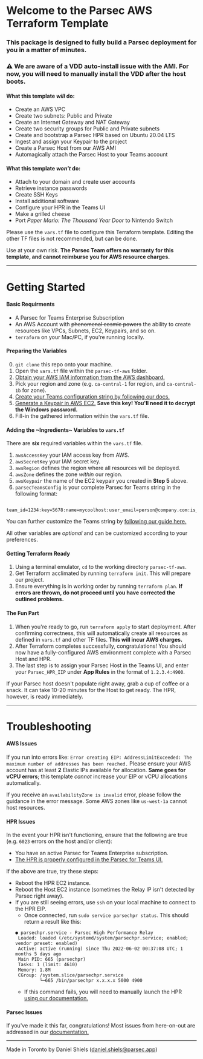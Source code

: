 # Welcome to the Parsec AWS Terraform Template

### This package is designed to fully build a Parsec deployment for you in a matter of minutes.

### ⚠️ We are aware of a VDD auto-install issue with the AMI. For now, you will need to manually install the VDD after the host boots.

#### What this template *will* do:
 - Create an AWS VPC
 - Create two subnets: Public and Private
 - Create an Internet Gateway and NAT Gateway
 - Create two security groups for Public and Private subnets
 - Create and bootstrap a Parsec HPR based on Ubuntu 20.04 LTS
 - Ingest and assign your Keypair to the project
 - Create a Parsec Host from our AWS AMI
 - Automagically attach the Parsec Host to your Teams account

#### What this template *won't* do:
 - Attach to your domain and create user accounts
 - Retrieve instance passwords
 - Create SSH Keys
 - Install additional software
 - Configure your HPR in the Teams UI
 - Make a grilled cheese
 - Port *Paper Mario: The Thousand Year Door* to Nintendo Switch

Please use the `vars.tf` file to configure this Terraform template.
Editing the other TF files is not recommended, but can be done.

Use at your own risk. **The Parsec Team offers no warranty for this template,
and cannot reimburse you for AWS resource charges.**

---
# Getting Started
#### Basic Requirments
 - A Parsec for Teams Enterprise Subscription
 - An AWS Account with ~~phenomenal cosmic powers~~ the ability to create resources like VPCs, Subnets, EC2, Keypairs, and so on.
 - `terraform` on your Mac/PC, if you're running locally.

#### Preparing the Variables
0. `git clone` this repo onto your machine.
1. Open the `vars.tf` file within the `parsec-tf-aws` folder.
2. [Obtain your AWS IAM information from the AWS dashboard.](https://www.msp360.com/resources/blog/how-to-find-your-aws-access-key-id-and-secret-access-key/)
3. Pick your region and zone (e.g. `ca-central-1` for region, and `ca-central-1b` for zone).
4. [Create your Teams configuration string by following our docs.](https://support.parsec.app/hc/en-us/articles/4408962860813-AWS-Marketplace-Listing-Usage-Instructions)
5. [Generate a Keypair in AWS EC2.](https://docs.aws.amazon.com/ground-station/latest/ug/create-ec2-ssh-key-pair.html) **Save this key! You'll need it to decrypt the Windows password.**
6. Fill-in the gathered information within the `vars.tf` file.

#### Adding the ~Ingredients~ Variables to `vars.tf`
There are **six** required variables within the `vars.tf` file.
1. `awsAccessKey` your IAM access key from AWS.
2. `awsSecretKey` your IAM secret key.
3. `awsRegion` defines the region where all resources will be deployed.
4. `awsZone` defines the zone *within* our region.
5. `awsKeypair` the name of the EC2 keypair you created in **Step 5** above.
6. `parsecTeamsConfig` is your complete Parsec for Teams string in the following format:
```
 team_id=1234:key=5678:name=mycoolhost:user_email=person@company.com:is_guest_access=true
```
You can further customize the Teams string by [following our guide here.](https://support.parsec.app/hc/en-us/articles/360054176332-Team-Computers)

All other variables are *optional* and can be customized according to your preferences.

#### Getting Terraform Ready
1. Using a terminal emulator, `cd` to the working directory `parsec-tf-aws`.
2. Get Terraform acclimated by running `terraform init`. This will prepare our project.
3. Ensure everything is in working order by running `terraform plan`. **If errors are thrown, do not proceed until you have corrected the outlined problems.**

#### The Fun Part
1. When you're ready to go, run `terraform apply` to start deployment. After confirming correctness, this will automatically create all resources as defined in `vars.tf` and other TF files. **This will incur AWS charges.**
2. After Terraform completes successfully, congratulations! You should now have a fully-configured AWS environment complete with a Parsec Host and HPR.
3. The last step is to assign your Parsec Host in the Teams UI, and enter your `Parsec_HPR_IIP` under **App Rules** in the format of `1.2.3.4:4900`.

If your Parsec host doesn't populate right away, grab a cup of coffee or a snack. It can take 10-20 minutes for the Host to get ready. The HPR, however, is ready immediately.

---
# Troubleshooting
#### AWS Issues
If you run into errors like: `Error creating EIP: AddressLimitExceeded: The maximum number of addresses has been reached.` Please ensure your AWS account has at least **2** Elastic IPs available for allocation. **Same goes for vCPU errors**; this template *cannot* increase your EIP or vCPU allocations automatically.

If you receive an `availabilityZone is invalid` error, please follow the guidance in the error message. Some AWS zones like `us-west-1a` cannot host resources.

#### HPR Issues
In the event your HPR isn't functioning, ensure that the following are true (e.g. `6023` errors on the host and/or client):
  - You have an active Parsec for Teams Enterprise subscription.
  - [The HPR is properly configured in the Parsec for Teams UI.](https://support.parsec.app/hc/en-us/articles/360054483251-The-Parsec-Relay-Server-An-On-Prem-High-Performance-Relay-Server)

If the above are true, try these steps:
  - Reboot the HPR EC2 instance.
  - Reboot the Host EC2 instance (sometimes the Relay IP isn't detected by Parsec right away).
  - If you are still seeing errors, use `ssh` on your local machine to connect to the HPR EIP.
    - Once connected, run `sudo service parsechpr status`. This should return a result like this:
    ```
    ● parsechpr.service - Parsec High Performance Relay
     Loaded: loaded (/etc/systemd/system/parsechpr.service; enabled; vendor preset: enabled)
     Active: active (running) since Thu 2022-06-02 00:37:08 UTC; 1 months 5 days ago
     Main PID: 665 (parsechpr)
     Tasks: 1 (limit: 4610)
     Memory: 1.8M
     CGroup: /system.slice/parsechpr.service
             └─665 /bin/parsechpr x.x.x.x 5000 4900
    ```
    - If this command fails, you will need to manually launch the HPR [using our documentation.](https://support.parsec.app/hc/en-us/articles/360054483251-The-Parsec-Relay-Server-An-On-Prem-High-Performance-Relay-Server)

#### Parsec Issues
If you've made it this far, congratulations! Most issues from here-on-out are addressed in our [documentation.](https://support.parsec.app/hc/en-us)

---
Made in Toronto by Daniel Shiels (daniel.shiels@parsec.app)
